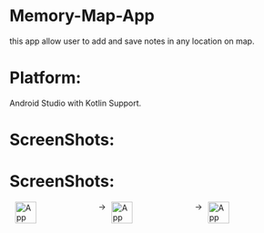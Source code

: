 # Memory-Map-App
  this app allow user to add and save notes in any location on map.
# Platform:
  Android Studio with Kotlin Support.

# ScreenShots:

# ScreenShots:
<div style="display:flex;">
<img alt="App" src="https://user-images.githubusercontent.com/61151477/107885895-7138ce80-6f05-11eb-926d-7d2e688b135b.jpg" width="27%" hspace="10">->
<img alt="App" src="https://user-images.githubusercontent.com/61151477/107885915-91688d80-6f05-11eb-8b01-1cf613808ede.jpg" width="27%" hspace="10">->
<img alt="App" src="https://user-images.githubusercontent.com/61151477/107885896-7433bf00-6f05-11eb-9ad0-3bb3290aea32.jpg" width="27%" hspace="10">

</div>

